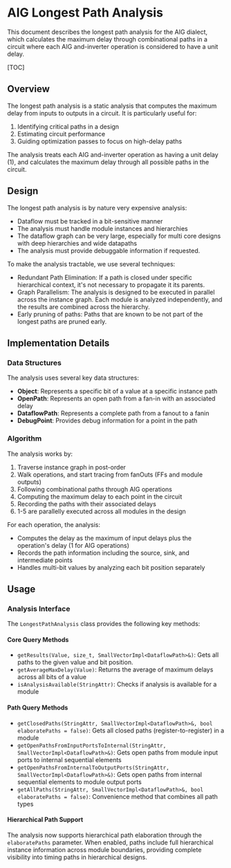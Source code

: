 # AIG Longest Path Analysis

This document describes the longest path analysis for the AIG dialect, which calculates the maximum delay through combinational paths in a circuit where each AIG and-inverter operation is considered to have a unit delay.

[TOC]

## Overview

The longest path analysis is a static analysis that computes the maximum delay from inputs to outputs in a circuit. It is particularly useful for:

1. Identifying critical paths in a design
2. Estimating circuit performance
3. Guiding optimization passes to focus on high-delay paths

The analysis treats each AIG and-inverter operation as having a unit delay (1), and calculates the maximum delay through all possible paths in the circuit.


## Design

The longest path analysis is by nature very expensive analysis:
* Dataflow must be tracked in a bit-sensitive manner
* The analysis must handle module instances and hierarchies
* The dataflow graph can be very large, especially for multi core designs with deep hierarchies and wide datapaths
* The analysis must provide debuggable information if requested.

To make the analysis tractable, we use several techniques:
* Redundant Path Elimination: If a path is closed under specific hierarchical context, it's not necessary to propagate it its parents.
* Graph Parallelism: The analysis is designed to be executed in parallel across the instance graph. Each module is analyzed independently, and the results are combined across the hierarchy.
* Early pruning of paths: Paths that are known to be not part of the longest paths are pruned early.

## Implementation Details

### Data Structures

The analysis uses several key data structures:

- **Object**: Represents a specific bit of a value at a specific instance path
- **OpenPath**: Represents an open path from a fan-in with an associated delay
- **DataflowPath**: Represents a complete path from a fanout to a fanin
- **DebugPoint**: Provides debug information for a point in the path

### Algorithm

The analysis works by:

1. Traverse instance graph in post-order
2. Walk operations, and start tracing from fanOuts (FFs and module outputs)
3. Following combinational paths through AIG operations
4. Computing the maximum delay to each point in the circuit
5. Recording the paths with their associated delays
6. 1-5 are parallelly executed across all modules in the design

For each operation, the analysis:
- Computes the delay as the maximum of input delays plus the operation's delay (1 for AIG operations)
- Records the path information including the source, sink, and intermediate points
- Handles multi-bit values by analyzing each bit position separately

## Usage

### Analysis Interface

The `LongestPathAnalysis` class provides the following key methods:

#### Core Query Methods

- `getResults(Value, size_t, SmallVectorImpl<DataflowPath>&)`: Gets all paths to the given value and bit position.
- `getAverageMaxDelay(Value)`: Returns the average of maximum delays across all bits of a value
- `isAnalysisAvailable(StringAttr)`: Checks if analysis is available for a module

#### Path Query Methods

- `getClosedPaths(StringAttr, SmallVectorImpl<DataflowPath>&, bool elaboratePaths = false)`: Gets all closed paths (register-to-register) in a module
- `getOpenPathsFromInputPortsToInternal(StringAttr, SmallVectorImpl<DataflowPath>&)`: Gets open paths from module input ports to internal sequential elements
- `getOpenPathsFromInternalToOutputPorts(StringAttr, SmallVectorImpl<DataflowPath>&)`: Gets open paths from internal sequential elements to module output ports
- `getAllPaths(StringAttr, SmallVectorImpl<DataflowPath>&, bool elaboratePaths = false)`: Convenience method that combines all path types

#### Hierarchical Path Support

The analysis now supports hierarchical path elaboration through the `elaboratePaths` parameter. When enabled, paths include full hierarchical instance information across module boundaries, providing complete visibility into timing paths in hierarchical designs.
